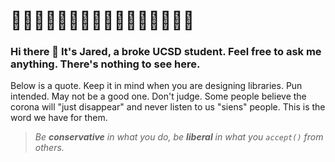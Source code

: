 # 👻👻👻👻👻👻👻👻👻👻👻👻👻👻👻👻
### Hi there 👻 It's Jared, a broke UCSD student. Feel free to ask me anything. There's nothing to see here.

Below is a quote. Keep it in mind when you are designing libraries. Pun intended. May not be a good one. Don't judge. Some people believe the corona will "just disappear" and never listen to us "siens" people. This is the word we have for them.
> *Be **conservative** in what you do, be **liberal** in what you `accept()` from others.*

<!--
**PantherJohn/PantherJohn** is a ✨ _special_ ✨ repository because its `README.md` (this file) appears on your GitHub profile.

Here are some ideas to get you started:

- 🔭 I’m currently working on ...
- 🌱 I’m currently learning ...
- 👯 I’m looking to collaborate on ...
- 🤔 I’m looking for help with ...
- 💬 Ask me about ...
- 📫 How to reach me: ...
- 😄 Pronouns: ...
- ⚡ Fun fact: ...
-->

